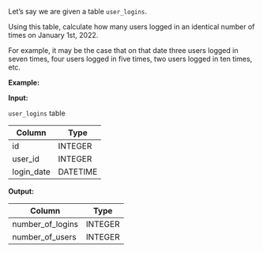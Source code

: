 ﻿
Let’s say we are given a table  `user_logins`.

Using this table, calculate how many users logged in an identical number of times on January 1st, 2022.

For example, it may be the case that on that date three users logged in seven times, four users logged in five times, two users logged in ten times, etc.

**Example:**

**Input:**

`user_logins`  table


|   Column   |   Type   |
|------------|----------|
| id         | INTEGER  |
| user_id    | INTEGER  |
| login_date | DATETIME |



**Output:**


|      Column      |  Type   |
|------------------|---------|
| number_of_logins | INTEGER |
| number_of_users  | INTEGER |


